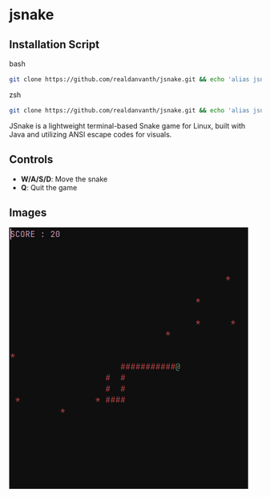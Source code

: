 # jsnake

## Installation Script
bash
```bash
git clone https://github.com/realdanvanth/jsnake.git && echo 'alias jsnake="java $(pwd)/jsnake/main.java"' >> ~/.bashrc 
```
zsh
```zsh
git clone https://github.com/realdanvanth/jsnake.git && echo 'alias jsnake="java $(pwd)/jsnake/main.java"' >> ~/.zshrc
```

JSnake is a lightweight terminal-based Snake game for Linux, built with Java and utilizing ANSI escape codes for visuals. 

## Controls

- **W/A/S/D**: Move the snake
- **Q**: Quit the game

## Images

 ![Snake Game Screenshot](images/1.png "Snake Game")
